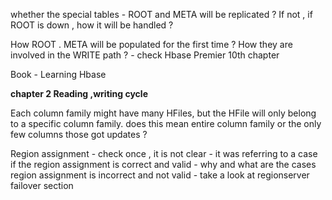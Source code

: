 whether the special tables - ROOT and META will be replicated ? If not , if ROOT is down , how it will be handled ?

How ROOT . META will be populated for the first time ? How they are involved in the WRITE path ?  - check Hbase Premier 10th chapter

Book - Learning Hbase

**chapter 2  Reading  ,writing cycle**

Each column family might have many HFiles, but the HFile will only belong to a specific column family.  does this mean entire column family or the only few columns those got updates ?

Region assignment  - check once , it is not clear   - it was referring to a case if the region assignment is correct and valid  - why and what are the cases region assignment is incorrect and not  valid  - take a look at regionserver failover section

